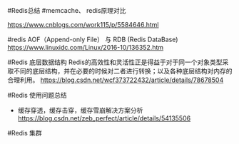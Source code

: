 #Redis总结
#memcache、 redis原理对比

https://www.cnblogs.com/work115/p/5584646.html

#redis AOF（Append-only File） 与 RDB (Redis DataBase)
https://www.linuxidc.com/Linux/2016-10/136352.htm

#Redis 底层数据结构
Redis的高效性和灵活性正是得益于对于同一个对象类型采取不同的底层结构，并在必要的时候对二者进行转换；以及各种底层结构对内存的合理利用。
https://blog.csdn.net/wcf373722432/article/details/78678504

#Redis 使用问题总结
* 缓存穿透，缓存击穿，缓存雪崩解决方案分析
https://blog.csdn.net/zeb_perfect/article/details/54135506

#Redis 集群